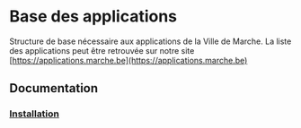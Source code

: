 Base des applications
=========

Structure de base nécessaire aux applications de la Ville de Marche.
La liste des applications peut être retrouvée sur notre site [https://applications.marche.be](https://applications.marche.be)


Documentation
-------------

### [Installation](https://github.com/acmarche/basebundle/blob/master/Resources/doc/index.md)

